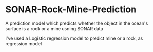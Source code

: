 # SONAR-Rock-Mine-Prediction
A prediction model which predicts whether the object in the ocean's surface is a rock or a mine usning SONAR data

I've used a Logistic regression model to predict mine or a rock, as regression model 

